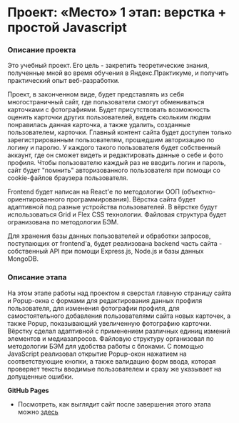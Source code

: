 # Проект: «Место» 1 этап: верстка + простой Javascript

### Описание проекта

Это учебный проект. Его цель - закрепить теоретические знания, полученные мной во время обучения в Яндекс.Практикуме, и получить практический опыт веб-разработки.

Проект, в законченном виде, будет представлять из себя многостраничный сайт, где пользователи смогут обмениваться карточками с фотографиями. Будет присутствовать возможность оценить карточки других пользователей, видеть скольким людям понравилась данная карточка, а также удалить, созданные пользователем, карточки. Главный контент сайта будет доступен только зарегистрированным пользователям, прошедшим авторизацию по логину и паролю. У каждого такого пользователя будет собственный аккаунт, где он сможет видеть и редактировать данные о себе и фото профиля. Чтобы пользователю каждый раз не вводить логин и пароль, сайт будет "помнить" авторизованного пользователя при помощи со cookie-файлов браузера пользователя.

Frontend будет написан на React'е по методологии ООП (объектно-ориентированного программирования). Вёрстка сайта будет адаптивной под разные устройства пользователей. В вёрстке будут использоваться Grid и Flex CSS технологии. Файловая структура будет огранизована по методологии БЭМ.

Для хранения базы данных пользователей и обработки запросов, поступающих от frontend'а, будет реализована backend часть сайта - собственный API при помощи Express.js, Node.js и базы данных MongoDB.

### Описание этапа

На этом этапе работы над проектом я сверстал главную страницу сайта и Popup-окна с формами для редактирования данных профиля пользователя, для изменения фотографии профиля, для самостоятельного добавления пользователями сайта новых карточек, а также Popup, показывающий увеличенную фотографию карточки. 
Вёрстку сделал адаптивной с применением различных единиц измений элементов и медиазапросов.
Файловую структуру организовал по методологии БЭМ для удобства работы с блоками. 
С помощью JavaScript реализовал открытие Popup-окон нажатием на соответствующие кнопки, а также валидацию форм ввода, которая проверяет тексты вводимые пользователем и сразу же указывает на допущенные ошибки. 

**GitHub Pages**

* <p>Посмотреть, как выглядит сайт после завершения этого этапа можно <a href="https://vladosrus.github.io/mesto/" target="_blank" rel="noreferrer">здесь</a></p>
